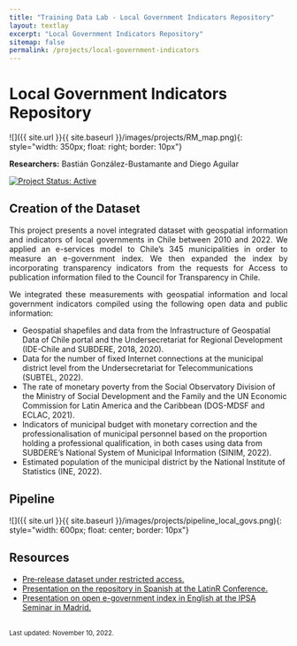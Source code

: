 ```yaml
---
title: "Training Data Lab - Local Government Indicators Repository"
layout: textlay
excerpt: "Local Government Indicators Repository"
sitemap: false
permalink: /projects/local-government-indicators
---
```


# Local Government Indicators Repository

![]({{ site.url }}{{ site.baseurl }}/images/projects/RM_map.png){: style="width: 350px; float: right; border: 10px"}

**Researchers:** Bastián González-Bustamante and Diego Aguilar

[![Project Status: Active](https://img.shields.io/badge/project%20status-Active-brightgreen.svg)](https://training-datalab.com/projects/local-government-indicators)

## Creation of the Dataset

<p align="justify">This project presents a novel integrated dataset with geospatial information and indicators of local governments in Chile between 2010 and 2022. We applied an e-services model to Chile’s 345 municipalities in order to measure an e-government index. We then expanded the index by incorporating transparency indicators from the requests for Access to publication information filed to the Council for Transparency in Chile.</p>

<p align="justify"> We integrated these measurements with geospatial information and local government indicators compiled using the following open data and public information:</p>

<ul>
<li>Geospatial shapefiles and data from the Infrastructure of Geospatial Data of Chile portal and the Undersecretariat for Regional Development (IDE-Chile and SUBDERE, 2018, 2020).</li>
<li>Data for the number of fixed Internet connections at the municipal district level from the Undersecretariat for Telecommunications (SUBTEL, 2022).</li>
<li>The rate of monetary poverty from the Social Observatory Division of the Ministry of Social Development and the Family and the UN Economic Commission for Latin America and the Caribbean (DOS-MDSF and ECLAC, 2021).</li>
<li>Indicators of municipal budget with monetary correction and the professionalisation of municipal personnel based on the proportion holding a professional qualification, in both cases using data from SUBDERE’s National System of Municipal Information (SINIM, 2022).</li>
<li>Estimated population of the municipal district by the National Institute of Statistics (INE, 2022).</li>
</ul>

## Pipeline

![]({{ site.url }}{{ site.baseurl }}/images/projects/pipeline_local_govs.png){: style="width: 600px; float: center; border: 10px"}

## Resources

<ul>
<li><a href="https://doi.org/10.5281/zenodo.6848053" target="_blank">Pre‑release dataset under restricted access.</a></li>
<li><a href="https://youtu.be/AmUQnQbKabQ" target="_blank">Presentation on the repository in Spanish at the LatinR Conference.</a></li>
<li><a href="https://youtu.be/BL9qaoqbdWk" target="_blank">Presentation on open e-government index in English at the IPSA Seminar in Madrid.</a></li>
</ul>
<br />
<small>Last updated: November 10, 2022.</small>
